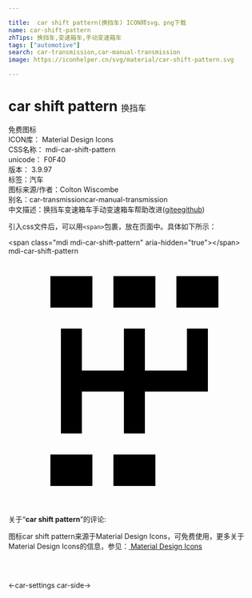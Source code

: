```yaml
---

title:  car shift pattern(换挡车) ICON转svg、png下载
name: car-shift-pattern
zhTips: 换挡车,变速箱车,手动变速箱车
tags: ["automotive"]
search: car-transmission,car-manual-transmission
image: https://iconhelper.cn/svg/material/car-shift-pattern.svg

---
```


# car shift pattern  <small style="font-size: 60%;font-weight: 100">换挡车</small>


<div class="detail-page">
<p>
<span><span class="badge-success badge">免费图标</span> </span>
<br/>
<span>
ICON库：
<span class="badge-secondary badge">Material Design Icons</span> 
</span>
<br/>
<span>
CSS名称：
<span class="badge-secondary badge">mdi-car-shift-pattern</span> 
</span>
<br/>
<span>
unicode：
<span class="badge-secondary badge">F0F40</span> 
<copy-btn content='F0F40' btn-title=""></copy-btn>
<copy-btn :content='String.fromCodePoint(parseInt("F0F40", 16))' btn-title="复制U"></copy-btn>
</span>
<br/>
<span>
版本：
<span class="badge-secondary badge">3.9.97</span> 
</span><br/><span>标签：<span class="badge-light badge"><router-link to="/tags/automotive.html">汽车</router-link></span></span>
<br/>
<span>图标来源/作者：<span class="badge-light badge">Colton Wiscombe</span></span> 
<br/>
<span>别名：<span class="badge-light badge">car-transmission</span><span class="badge-light badge">car-manual-transmission</span></span><br/><span class="zh-detail">中文描述：<span class="badge-primary badge">换挡车</span><span class="badge-primary badge">变速箱车</span><span class="badge-primary badge">手动变速箱车</span><span class="help-link"><span>帮助改进</span>(<a href="https://gitee.com/liuwave/icon-helper/edit/master/json/material/car-shift-pattern.json" target="_blank" rel="noopener noreferrer">gitee</a><a href="https://github.com/liuwave/icon-helper/edit/master/json/material/car-shift-pattern.json" target="_blank" rel="noopener noreferrer">github</a></span>)</span><br/>
</p>
</div>
<div class="alert alert-dark">
  <i class="mdi mdi-car-shift-pattern mdi-48px"></i>
  <i class="mdi mdi-car-shift-pattern mdi-36px"></i>
  <i class="mdi mdi-car-shift-pattern mdi-24px"></i>
  <i class="mdi mdi-car-shift-pattern mdi-18px"></i>
</div>
<div>
  <p>引入css文件后，可以用<code>&lt;span&gt;</code>包裹，放在页面中。具体如下所示：    
  </p>
  <div class="alert alert-primary" style="font-size: 14px">
    &lt;span class="mdi mdi-car-shift-pattern" aria-hidden="true"&gt;&lt;/span&gt;
    <copy-btn content='<span class="mdi mdi-car-shift-pattern" aria-hidden="true"></span>'></copy-btn>
  </div>
  <div class="alert alert-secondary">
    <i class="mdi mdi-car-shift-pattern"
    style="font-size: 24px"
    aria-hidden="true"></i> mdi-car-shift-pattern
    <copy-btn content="mdi-car-shift-pattern" btn-title="复制图标名称"></copy-btn>
  </div>
</div>
<div id="svg" class="svg-wrap">
<svg xmlns="http://www.w3.org/2000/svg" viewBox="0 0 24 24"><path d="M8 5H4V2H8V5M4 22H8V19H4V22M14 2H10V5H14V2M10 22H14V19H10V22M16 2V5H20V2H16M17 11H13V7H11V11H7V7H5V17H7V13H11V17H13V13H19V7H17V11Z" /></svg>
</div>
<detail full-name='mdi-car-shift-pattern'></detail>
<div class="icon-detail__container">
<p>关于“<b>car shift pattern</b>”的评论:</p>
</div>
<Vssue title="关于“car shift pattern”的评论" />    
<div><p>图标car shift pattern来源于Material Design Icons，可免费使用，更多关于 Material Design Icons的信息，参见：<a target="_blank" href="https://iconhelper.cn/material.html"> Material Design Icons</a>
</p></div>

<div style="padding:2rem 0 " class="page-nav"><p class="inner"><span class="prev">←<router-link to="/icon/car-settings.html">car-settings</router-link></span> <span class="next"><router-link to="/icon/car-side.html">car-side</router-link>→</span></p></div>

